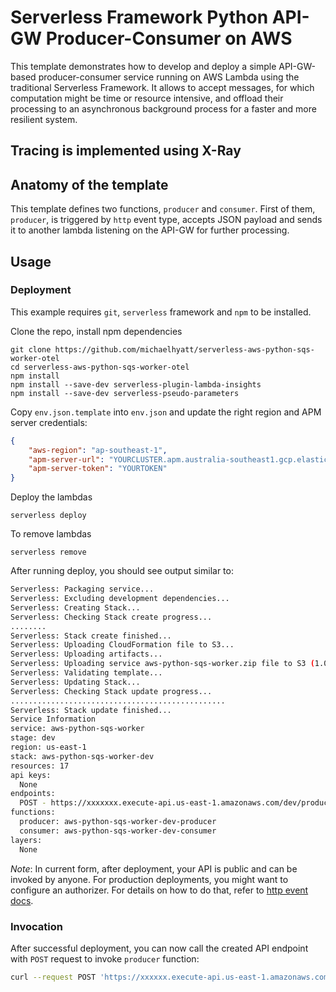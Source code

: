 # Serverless Framework Python API-GW Producer-Consumer on AWS

This template demonstrates how to develop and deploy a simple API-GW-based producer-consumer service running on AWS Lambda using the traditional Serverless Framework. It allows to accept messages, for which computation might be time or resource intensive, and offload their processing to an asynchronous background process for a faster and more resilient system.

## Tracing is implemented using X-Ray

## Anatomy of the template

This template defines two functions, `producer` and `consumer`. First of them, `producer`, is triggered by `http` event type, accepts JSON payload and sends it to another lambda listening on the API-GW for further processing. 

## Usage

### Deployment

This example requires `git`, `serverless` framework and `npm` to be installed.

Clone the repo, install npm dependencies
```
git clone https://github.com/michaelhyatt/serverless-aws-python-sqs-worker-otel
cd serverless-aws-python-sqs-worker-otel
npm install
npm install --save-dev serverless-plugin-lambda-insights
npm install --save-dev serverless-pseudo-parameters
```

Copy `env.json.template` into `env.json` and update the right region and APM server credentials:
```json
{
    "aws-region": "ap-southeast-1",
    "apm-server-url": "YOURCLUSTER.apm.australia-southeast1.gcp.elastic-cloud.com:443",
    "apm-server-token": "YOURTOKEN"
}

```

Deploy the lambdas
```
serverless deploy
```

To remove lambdas
```
serverless remove
```


After running deploy, you should see output similar to:

```bash
Serverless: Packaging service...
Serverless: Excluding development dependencies...
Serverless: Creating Stack...
Serverless: Checking Stack create progress...
........
Serverless: Stack create finished...
Serverless: Uploading CloudFormation file to S3...
Serverless: Uploading artifacts...
Serverless: Uploading service aws-python-sqs-worker.zip file to S3 (1.04 KB)...
Serverless: Validating template...
Serverless: Updating Stack...
Serverless: Checking Stack update progress...
................................................
Serverless: Stack update finished...
Service Information
service: aws-python-sqs-worker
stage: dev
region: us-east-1
stack: aws-python-sqs-worker-dev
resources: 17
api keys:
  None
endpoints:
  POST - https://xxxxxxx.execute-api.us-east-1.amazonaws.com/dev/produce
functions:
  producer: aws-python-sqs-worker-dev-producer
  consumer: aws-python-sqs-worker-dev-consumer
layers:
  None
```

_Note_: In current form, after deployment, your API is public and can be invoked by anyone. For production deployments, you might want to configure an authorizer. For details on how to do that, refer to [http event docs](https://www.serverless.com/framework/docs/providers/aws/events/apigateway/).

### Invocation

After successful deployment, you can now call the created API endpoint with `POST` request to invoke `producer` function:

```bash
curl --request POST 'https://xxxxxx.execute-api.us-east-1.amazonaws.com/dev/produce' --header 'Content-Type: application/json' --data-raw '{"name": "John"}'
```